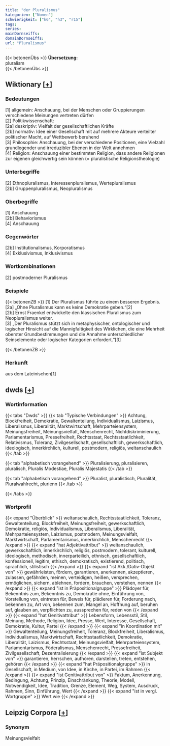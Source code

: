 ```yaml
---
title: "der Pluralismus"
kategorien: ["Nomen"]
schwierigkeit: ["k6", "h3", "r15"]
tags:
series:
mainDornseiffs:
domainDornseiffs:
url: "Pluralismus"
---
```


{{< betonenÜbs >}}
**Übersetzung:**  
pluralism  
{{< /betonenÜbs >}}

## Wiktionary [[+](https://de.wiktionary.org/wiki/Pluralismus)]

### Bedeutungen
[1] allgemein: Anschauung, bei der Menschen oder Gruppierungen verschiedene Meinungen vertreten dürfen  
[2] Politikwissenschaft:  
[2a] deskriptiv: Vielfalt der gesellschaftlichen Kräfte  
[2b] normativ: Idee einer Gesellschaft mit auf mehrere Akteure verteilter politischer Macht, auf Wettbewerb beruhend  
[3] Philosophie: Anschauung, bei der verschiedene Positionen, eine Vielzahl grundlegender und irreduzibler Ebenen in der Welt annehmen  
[4] Religion: Anschauung einer bestimmten Religion, dass andere Religionen zur eigenen gleichwertig sein können (= pluralistische Religionstheologie)  

### Unterbegriffe
[2] Ethnopluralismus, Interessenpluralismus, Wertepluralismus  
[2b] Gruppenpluralismus, Neopluralismus  

### Oberbegriffe
[1] Anschauung  
[2b] Behaviorismus  
[4] Anschauung  

### Gegenwörter
[2b] Institutionalismus, Korporatismus  
[4] Exklusivismus, Inklusivismus  

### Wortkombinationen
[2] postmoderner Pluralismus  

### Beispiele
{{< betonenZB >}}
[1] Der Pluralismus führte zu einem besseren Ergebnis.  
[2a] „Ohne Pluralismus kann es keine Demokratie geben.“[2]  
[2b] Ernst Fraenkel entwickelte den klassischen Pluralismus zum Neopluralismus weiter.  
[3] „Der Pluralismus stützt sich in metaphysischer, ontologischer und logischer Hinsicht auf die Mannigfaltigkeit des Wirklichen, die eine Mehrheit oberster Grundbestimmungen und die Annahme unterschiedlicher Seinselemente oder logischer Kategorien erfordert.“[3]  

{{< /betonenZB >}}
### Herkunft
aus dem Lateinischen[1]  



## dwds [[+](https://www.dwds.de/wb/Pluralismus)]

### Wortinformation
{{< tabs "Dwds" >}}
{{< tab "Typische Verbindungen" >}}
Achtung, Blockfreiheit, Demokratie, Gewaltenteilung, Individualismus, Laizismus, Liberalismus, Liberalität, Marktwirtschaft, Mehrparteiensystem, Meinungsfreiheit, Meinungsvielfalt, Menschenrecht, Nichtdiskriminierung, Parlamentarismus, Pressefreiheit, Rechtsstaat, Rechtsstaatlichkeit, Relativismus, Toleranz, Zivilgesellschaft, gesellschaftlich, gewerkschaftlich, ideologisch, innerkirchlich, kulturell, postmodern, religiös, weltanschaulich
{{< /tab >}}

{{< tab "alphabetisch vorangehend" >}}
Pluralisierung, pluralisieren, pluralisch, Pluralis Modestiae, Pluralis Majestatis
{{< /tab >}}

{{< tab "alphabetisch vorangehend" >}}
Pluralist, pluralistisch, Pluralität, Pluralwahlrecht, plurienn
{{< /tab >}}

{{< /tabs >}}

### Wortprofil
{{< expand "Überblick" >}} weltanschaulich, Rechtsstaatlichkeit, Toleranz, Gewaltenteilung, Blockfreiheit, Meinungsfreiheit, gewerkschaftlich, Demokratie, religiös, Individualismus, Liberalismus, Liberalität, Mehrparteiensystem, Laizismus, postmodern, Meinungsvielfalt, Marktwirtschaft, Parlamentarismus, innerkirchlich, Menschenrecht {{< /expand >}}
{{< expand "hat Adjektivattribut" >}} weltanschaulich, gewerkschaftlich, innerkirchlich, religiös, postmodern, tolerant, kulturell, ideologisch, methodisch, innerparteilich, ethnisch, gesellschaftlich, konfessionell, legitim, ethisch, demokratisch, existierend, politisch, sprachlich, stilistisch {{< /expand >}}
{{< expand "ist Akk./Dativ-Objekt von" >}} gewährleisten, fördern, garantieren, anerkennen, akzeptieren, zulassen, gefährden, meinen, verteidigen, heißen, versprechen, ermöglichen, sichern, ablehnen, fordern, brauchen, verstehen, nennen {{< /expand >}}
{{< expand "ist in Präpositionalgruppe" >}} Plädoyer für, Bekenntnis zum, Bekenntnis zu, Demokratie ohne, Einführung von, Vorstellung von, eintreten für, Beweis für, plädieren für, Forderung nach, bekennen zu, Art von, bekennen zum, Mangel an, Hoffnung auf, beruhen auf, glauben an, verpflichten zu, aussprechen für, reden von {{< /expand >}}
{{< expand "hat Genitivattribut" >}} Lebensform, Lebensstil, Stil, Meinung, Methode, Religion, Idee, Presse, Wert, Interesse, Gesellschaft, Demokratie, Kultur, Partei {{< /expand >}}
{{< expand "in Koordination mit" >}} Gewaltenteilung, Meinungsfreiheit, Toleranz, Blockfreiheit, Liberalismus, Individualismus, Marktwirtschaft, Rechtsstaatlichkeit, Demokratie, Liberalität, Laizismus, Rechtsstaat, Meinungsvielfalt, Mehrparteiensystem, Parlamentarismus, Föderalismus, Menschenrecht, Pressefreiheit, Zivilgesellschaft, Dezentralisierung {{< /expand >}}
{{< expand "ist Subjekt von" >}} garantieren, herrschen, aufhören, darstellen, treten, entstehen, gehören {{< /expand >}}
{{< expand "hat Präpositionalgruppe" >}} in Gesellschaft, in Medium, von Idee, in Kirche, in Partei, im Rahmen {{< /expand >}}
{{< expand "ist Genitivattribut von" >}} Faktum, Anerkennung, Bedingung, Achtung, Prinzip, Einschränkung, Theorie, Modell, Notwendigkeit, Idee, Tradition, Grenze, Element, Weg, System, Ausdruck, Rahmen, Sinn, Einführung, Wert {{< /expand >}}
{{< expand "ist in vergl. Wortgruppe" >}} Wert wie {{< /expand >}}

## Leipzig Corpora [[+](https://corpora.uni-leipzig.de/en/res?word=Pluralismus&corpusId=deu_newscrawl-public_2018)]


### Synonym
Meinungsvielfalt

